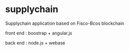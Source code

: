 # supplychain

Supplychain application based on Fisco-Bcos blockchain

front end : boostrap + angular.js

back end : node.js + webase
